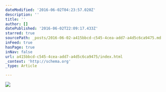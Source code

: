 ```yaml
---
dateModified: '2016-06-02T04:23:57.020Z'
description: ''
title: ''
author: []
datePublished: '2016-06-02T22:09:17.433Z'
starred: true
sourcePath: _posts/2016-06-02-a415bbcd-c545-4cea-add7-a4d5c6ca9475.md
inFeed: true
hasPage: true
inNav: false
url: a415bbcd-c545-4cea-add7-a4d5c6ca9475/index.html
_context: 'http://schema.org'
_type: Article

---
```

![](https://s3-us-west-2.amazonaws.com/the-grid-img/p/5f8b419b813c0f75c0e389423190d77596862859.jpg)